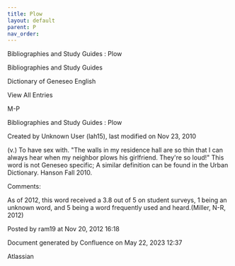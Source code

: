 ```yaml
---
title: Plow
layout: default
parent: P
nav_order:
---
```


Bibliographies and Study Guides : Plow

Bibliographies and Study Guides

Dictionary of Geneseo English

View All Entries

M-P

Bibliographies and Study Guides : Plow

Created by  Unknown User (lah15), last modified on Nov 23, 2010

(v.) To have sex with. &quot;The walls in my residence hall are so thin that I can always hear when my neighbor plows his girlfriend. They're so loud!&quot; This word is not Geneseo specific; A similar definition can be found in the Urban Dictionary. Hanson Fall 2010.

Comments:

As of 2012, this word received a 3.8 out of 5 on student surveys, 1 being an unknown word, and 5 being a word frequently used and heard.(Miller, N-R, 2012)

Posted by ram19 at Nov 20, 2012 16:18

Document generated by Confluence on May 22, 2023 12:37

Atlassian
